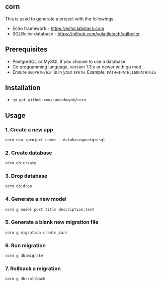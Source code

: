 ## corn

This is used to generate a project with the followings:

- Echo framework - https://echo.labstack.com
- SQLBoiler database - https://github.com/volatiletech/sqlboiler

## Prerequisites

- PostgreSQL or MySQL if you choose to use a database.
- Go programming language, version 1.3.x or newer with go mod
- Ensure `$GOPATH/bin` is in your `$PATH`. Example: `PATH=$PATH:$GOPATH/bin`

## Installation

- `go get github.com/jameshuynh/corn`

## Usage

### 1. Create a new app

```bash
corn new <project_name> --database=postgresql
```

### 2. Create database

```bash
corn db:create
```

### 3. Drop database

```bash
corn db:drop
```

### 4. Generate a new model

```bash
corn g model post title description:text
```

### 5. Generate a blank new migration file

```bash
corn g migration create_cars
```

### 6. Run migration

```bash
corn g db:migrate
```

### 7. Rollback a migration

```bash
corn g db:rollback
```
